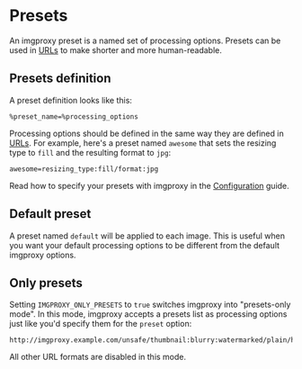 # Presets

An imgproxy preset is a named set of processing options. Presets can be used in [URLs](generating_the_url.md#preset) to make shorter and more human-readable.

## Presets definition

A preset definition looks like this:

```
%preset_name=%processing_options
```

Processing options should be defined in the same way they are defined in [URLs](generating_the_url.md#processing-options). For example, here's a preset named `awesome` that sets the resizing type to `fill` and the resulting format to `jpg`:

```
awesome=resizing_type:fill/format:jpg
```

Read how to specify your presets with imgproxy in the [Configuration](configuration.md) guide.

## Default preset

A preset named `default` will be applied to each image. This is useful when you want your default processing options to be different from the default imgproxy options.

## Only presets

Setting `IMGPROXY_ONLY_PRESETS` to `true` switches imgproxy into "presets-only mode". In this mode, imgproxy accepts a presets list as processing options just like you'd specify them for the `preset` option:

```
http://imgproxy.example.com/unsafe/thumbnail:blurry:watermarked/plain/http://example.com/images/curiosity.jpg@png
```

All other URL formats are disabled in this mode.
